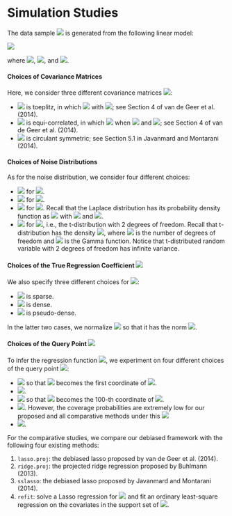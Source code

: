 # Simulation Studies

The data sample <img src="https://latex.codecogs.com/svg.latex?&space;\left\{(X_i,Y_i)\right\}_{i=1}^n"/> is generated from the following linear model:

<img src="https://latex.codecogs.com/svg.latex?\large&space;Y_i=\beta_0^TX_i+\epsilon_i,\quad\,i=1,...,n,"/>

where <img src="https://latex.codecogs.com/svg.latex?&space;X_i\sim\mathcal{N}_d(0,\Sigma)"/>, 
<img src="https://latex.codecogs.com/svg.latex?&space;\mathbb{E}(\epsilon_i)=0,\mathrm{Var}(\epsilon_i)=\sigma^2=1"/>, and <img src="https://latex.codecogs.com/svg.latex?&space;d=1000,n=900"/>.

#### Choices of Covariance Matrices
Here, we consider three different covariance matrices <img src="https://latex.codecogs.com/svg.latex?&space;\Sigma"/>:
- <img src="https://latex.codecogs.com/svg.latex?&space;\Sigma"/> is toeplitz, in which <img src="https://latex.codecogs.com/svg.latex?&space;\Sigma_{ij}=\rho^{|i-j|}"/> with <img src="https://latex.codecogs.com/svg.latex?&space;\rho=0.9\,"/>; see Section 4 of van de Geer et al. (2014).
- <img src="https://latex.codecogs.com/svg.latex?&space;\Sigma"/> is equi-correlated, in which <img src="https://latex.codecogs.com/svg.latex?&space;\Sigma_{ij}=0.5"/> when <img src="https://latex.codecogs.com/svg.latex?&space;i\neq\,j"/> and <img src="https://latex.codecogs.com/svg.latex?&space;\Sigma_{ii}=1\,"/>; see Section 4 of van de Geer et al. (2014).
- <img src="https://latex.codecogs.com/svg.latex?&space;\Sigma"/> is circulant symmetric; see Section 5.1 in Javanmard and Montarani (2014).

#### Choices of Noise Distributions
As for the noise distribution, we consider four different choices:
- <img src="https://latex.codecogs.com/svg.latex?&space;\epsilon_i\sim\mathcal{N}(0,1)"/> for <img src="https://latex.codecogs.com/svg.latex?&space;i=1,...,n"/>.
- <img src="https://latex.codecogs.com/svg.latex?&space;\epsilon_i\sim\mathrm{Uniform}\left[-\sqrt{3},\sqrt{3}\right]"/> for <img src="https://latex.codecogs.com/svg.latex?&space;i=1,...,n"/>.
- <img src="https://latex.codecogs.com/svg.latex?&space;\epsilon_i\sim\mathrm{Laplace}\left(\mu=0,\lambda=\frac{1}{\sqrt{2}}\right)"/> for <img src="https://latex.codecogs.com/svg.latex?&space;i=1,...,n"/>. Recall that the Laplace distribution has its probability density function as <img src="https://latex.codecogs.com/svg.latex?&space;f(x;\mu,\lambda)=\frac{1}{2\lambda}\exp\left(-\frac{|x-\mu|}{\lambda}\right)"/> with <img src="https://latex.codecogs.com/svg.latex?&space;\mu\in\mathbb{R}"/> and <img src="https://latex.codecogs.com/svg.latex?&space;\lambda>0"/>.
- <img src="https://latex.codecogs.com/svg.latex?&space;\epsilon_i\sim\,t_2"/> for <img src="https://latex.codecogs.com/svg.latex?&space;i=1,...,n"/>, i.e., the t-distribution with 2 degrees of freedom. Recall that t-distribution has the density <img src="https://latex.codecogs.com/svg.latex?&space;f(x)=\frac{\Gamma\left(\frac{\nu+1}{2}\right)}{\sqrt{\nu\pi}\cdot\Gamma\left(\frac{\nu}{2}\right)}\left(1+\frac{t^2}{\nu}\right)^{-\frac{\nu+1}{2}}"/>, where <img src="https://latex.codecogs.com/svg.latex?&space;\nu"/> is the number of degrees of freedom and <img src="https://latex.codecogs.com/svg.latex?&space;\Gamma"/> is the Gamma function. Notice that t-distributed random variable with 2 degrees of freedom has infinite variance.

#### Choices of the True Regression Coefficient <img src="https://latex.codecogs.com/svg.latex?&space;\beta_0"/>
We also specify three different choices for <img src="https://latex.codecogs.com/svg.latex?&space;\beta_0"/>:
- <img src="https://latex.codecogs.com/svg.latex?&space;\beta_0=(\underbrace{\sqrt{5},...,\sqrt{5}}_{5},0,...,0)^T\in\mathbb{R}^d"/> is sparse.
- <img src="https://latex.codecogs.com/svg.latex?&space;\beta_0\propto\left(1,\frac{1}{\sqrt{2}},...,\frac{1}{\sqrt{d}}\right)^T\in\mathbb{R}^d"/> is dense.
- <img src="https://latex.codecogs.com/svg.latex?&space;\beta_0\propto\left(1,\frac{1}{2},...,\frac{1}{d}\right)^T\in\mathbb{R}^d"/> is pseudo-dense.

In the latter two cases, we normalize <img src="https://latex.codecogs.com/svg.latex?&space;\beta_0\in\mathbb{R}^d"/> so that it has the norm <img src="https://latex.codecogs.com/svg.latex?&space;\|\beta_0\|_2=5"/>.

#### Choices of the Query Point <img src="https://latex.codecogs.com/svg.latex?&space;x"/>
To infer the regression function <img src="https://latex.codecogs.com/svg.latex?&space;m(x)=x^T\beta_0"/>, we experiment on four different choices of the query point <img src="https://latex.codecogs.com/svg.latex?&space;x"/>:
- <img src="https://latex.codecogs.com/svg.latex?&space;x=(1,0,...,0)^T\in\mathbb{R}^d"/> so that <img src="https://latex.codecogs.com/svg.latex?&space;x^T\beta_0\in\mathbb{R}"/> becomes the first coordinate of <img src="https://latex.codecogs.com/svg.latex?&space;\beta_0\in\mathbb{R}^d"/>.
- <img src="https://latex.codecogs.com/svg.latex?&space;x=\left(1,\frac{1}{2},\frac{1}{4},0,0,0,\frac{1}{2},\frac{1}{8},0,...,0\right)\in\mathbb{R}^d"/>.
- <img src="https://latex.codecogs.com/svg.latex?&space;x=(0,...,0,\underbrace{1}_{100^{th}},0,...,0)\in\mathbb{R}^d"/> so that <img src="https://latex.codecogs.com/svg.latex?&space;x^T\beta_0\in\mathbb{R}"/> becomes the 100-th coordinate of <img src="https://latex.codecogs.com/svg.latex?&space;\beta_0\in\mathbb{R}^d"/>.
- <img src="https://latex.codecogs.com/svg.latex?&space;x=\left(1,\frac{1}{2},...,\frac{1}{d}\right)\in\mathbb{R}^d"/>. However, the coverage probabilities are extremely low for our proposed and all comparative methods under this <img src="https://latex.codecogs.com/svg.latex?&space;x"/>
- <img src="https://latex.codecogs.com/svg.latex?&space;x=\left(1,\frac{1}{2^2},...,\frac{1}{d^2}\right)\in\mathbb{R}^d"/>. 


For the comparative studies, we compare our debiased framework with the following four existing methods:
1. `lasso.proj`: the debiased lasso proposed by van de Geer et al. (2014).
2. `ridge.proj`: the projected ridge regression proposed by Buhlmann (2013).
3. `sslasso`: the debiased lasso proposed by Javanmard and Montarani (2014).
4. `refit`: solve a Lasso regression for <img src="https://latex.codecogs.com/svg.latex?&space;\hat{\beta}\in\mathbb{R}^d"/> and fit an ordinary least-square regression on the covariates in the support set of <img src="https://latex.codecogs.com/svg.latex?&space;\hat{\beta}\in\mathbb{R}^d"/>.

